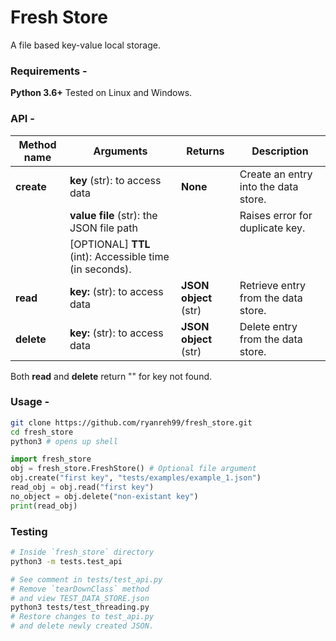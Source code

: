 # Fresh Store
A file based key-value local storage.

### Requirements -
**Python 3.6+**
Tested on Linux and Windows.

### API -
| **Method name** | **Arguments** | **Returns** | **Description** |
|---|---|---|---|
| **create** | **key** (str): to access data | **None** | Create an entry into the data store. |
|  | **value file** (str): the JSON file path |  | Raises error for duplicate key. |
|  | [OPTIONAL] **TTL** (int): Accessible time (in seconds). |   |   |
| **read** | **key:** (str): to access data | **JSON object** (str) | Retrieve entry from the data store. |
| **delete** | **key:** (str): to access data | **JSON object** (str) | Delete entry from the data store. |

Both **read** and **delete** return "" for key not found.

### Usage -
```bash
git clone https://github.com/ryanreh99/fresh_store.git
cd fresh_store
python3 # opens up shell
```

```python
import fresh_store
obj = fresh_store.FreshStore() # Optional file argument
obj.create("first key", "tests/examples/example_1.json")
read_obj = obj.read("first key")
no_object = obj.delete("non-existant key")
print(read_obj)
```

### Testing
```bash
# Inside `fresh_store` directory
python3 -m tests.test_api

# See comment in tests/test_api.py
# Remove `tearDownClass` method
# and view TEST_DATA_STORE.json
python3 tests/test_threading.py
# Restore changes to test_api.py
# and delete newly created JSON.
```